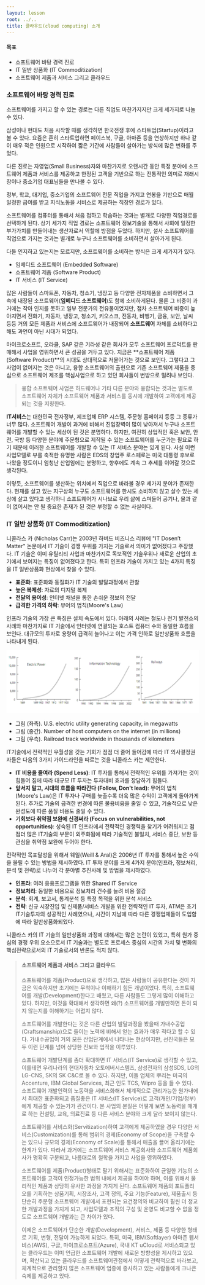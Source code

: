 ```yaml
---
layout: lesson
root: ../..
title: 클라우드(cloud computing) 소개
---
```

<div class="objectives" markdown="1">

#### 목표
*   소프트웨어 바탕 경력 진로
*   IT 일반 상품화 (IT Commoditization)
*   소프트웨어 제품과 서비스 그리고 클라우드
   
</div>

### 소프트웨어 바탕 경력 진로

소프트웨어를 가지고 할 수 있는 경로는 다른 직업도 마찬가지지만 크게 세가지로 나눌 수 있다.  

삼성이나 현대도 처음 시작할 때를 생각하면 한국전쟁 후에 스타트업(Startup)이라고 볼 수 있다. 요즘은 흔히 스타트업하면 페이스북, 구글, 아마존 등을 연상하지만 하나 같이 매우 적은 인원으로 시작하여 짧은 기간에 사람들이 살아가는 방식에 많은 변화를 주었다.  

다른 진로는 자영업(Small Business)자와 마찬가지로 오랜시간 동안 특정 분야에 소프트웨어 제품과 서비스를 제공하고 한정된 고객을 기반으로 하는 전통적인 의미로 재래시장이나 중소기업 대표님들을 만나볼 수 있다.

정부, 학교, 대기업, 중소기업의 소프트웨어 전문 직업을 가지고 연봉을 기반으로 매월 일정한 급여를 받고 지식노동을 서비스로 제공하는 직장인 경로가 있다.  

소프트웨어를 컴퓨터를 통해서 처음 접하고 학습하는 것과는 별개로 다양한 직업경로를 선택하게 된다. 상기 세가지 직업 경로는 소프트웨어 정보기술을 통해서 사회에 일정한 부가가치를 만들어내는 생산자로서 역할에 방점을 두었다. 하지만, 설사 소프트웨어를 직업으로 가지는 것과는 별개로 누구나 소프트웨어를 소비하면서 살아가게 된다.  

다들 인지하고 있는지는 모르지만, 소프트웨어를 소비하는 방식은 크게 세가지가 있다.

- 임베디드 소프트웨어 (Embedded Software)
- 소프트웨어 제품 (Software Product)
- IT 서비스 (IT Service)

많은 사람들이 스마트폰, 자동차, 청소기, 냉장고 등 다양한 전자제품을 소비하면서 그 속에 내장된 소프트웨어(**임베디드 소프트웨어**)도 함께 소비하게된다. 물론 그 비중이 과거에는 작아 인지를 못하고 일부 전문가의 전유물이었지만, 점차 소프트웨어 비중이 높아지면서 전화기, 자동차, 냉장고, 청소기, 키오스크, 전동차, 비행기, 금융, 보안, 날씨 등등 거의 모든 제품과 서비스에 소프트웨어가 내장되어 **소프트웨어** 자체를 소비하다고 해도 과언이 아닌 시대가 되었다.  

마이크로소프트, 오라클, SAP 같은 기라성 같은 회사가 모두 소프트웨어 프로덕트를 판매해서 사업을 영위하면서 큰 성공을 거두고 있다. 지금은 **소프트웨어 제품(Software Product)**의 시대도 상대적으로 저물어가는 것으로 보인다. 그렇다고 그 사업이 없어지는 것은 아니고, 융합 소프트웨어의 출현으로 기존 소프트웨어 제품을 중심으로 소프트웨어 제조를 핵심사업으로 하고 있던 회사들이 변방으로 밀려나 보인다. 

> 융합 소프트웨어 사업은 하드웨어나 기타 다른 분야와 융합되는 것과는 
> 별도로 소프트웨어 자체가 소프트웨어 제품과 서비스를 동시에 개발하여 고객에게 
> 제공되는 것을 지칭한다. 

**IT서비스**는 대한민국 전자정부, 제조업체 ERP 시스템, 주문형 홈페이지 등등 그 종류가 너무 많다. 소프트웨어 개발이 과거에 비해서 진입장벽이 많이 낮아져서 누구나 소프트웨어를 개발할 수 있는 세상이 된 것은 분명하다. 하지만, 여전히 상업적인 혹은 보안, 안전, 국방 등 다양한 분야에 주문형으로 제작될 수 있는 소프트웨어를 누군가는 필요로 하기 때문에 이러한 소프트웨어를 개발할 수 있는 IT 서비스 분야는 있게 된다. 사실 이런 사업모델로 부를 축적한 유명한 사람은 EDS의 창업주 로스페로는 미국 대통령 후보로 나왔을 정도이니 엄청난 산업임에는 분명하고, 향후에도 계속 그 추세를 이어갈 것으로 생각된다.

이렇듯, 소프트웨어를 생산하는 위치에서 직업으로 바라볼 경우 세가지 분야가 존재한다. 현재를 살고 있는 지구상의 누구도 소프트웨어를 한시도 소비하지 않고 살수 있는 세상에 살고 있다고 생각하니 소프트웨어가 시나브로 우리 삶에 스며들어 공기나, 물과 같이 없어서는 안 될 중요한 존재가 된 것은 부정할 수 없는 사실이다.

### IT 일반 상품화 (IT Commoditization)

니콜라스 카 (Nicholas Carr)는 2003년 하버드 비즈니스 리뷰에 "IT Dosen’t Matter" 논문에서 IT 기술이 경쟁 우위를 가지는 기술로서 의미가 없어졌다고 주장했다. IT 기술은 이미 유틸리티 사업과 마찬가지로 독보적인 기술우위나 새로운 산업의 초기에서 보여지는 특징이 없어졌다고 한다. 특히 인프라 기술이 가지고 있는 4가지 특징을 IT 일반상품화 현상에서 찾을 수 있다.

- **표준화**: 표준화와 동질화가 IT 기술의 발달과정에서 관찰
- **높은 복제성**: 자료의 디지털 복제
- **전달의 용이성**: 인터넷 채널을 통한 손쉬운 정보의 전달
- **급격한 가격의 하락**: 무어의 법칙(Moore's Law)

인프라 기술의 가장 큰 특징은 설치 속도에서 있다. 아래의 사례는 철도나 전기 발전소의 사례와 마찬가지로 IT 기술에서 인터넷에 연결되는 호스트 컴퓨터 수와 동일한 흐름을 보인다. 대규모의 투자로 용량이 급격히 늘어나고 이는 가격 인하로 일반상품화 흐름을 나타내게 된다.

<img src="img/01-cloud-01-commoditization.png" alt="IT Commoditization" />

- 그림 (좌측). U.S. electric utility generating capacity, in megawatts
- 그림 (중간). Number of host computers on the internet (in millions)
- 그림 (우측). Railroad track worldwide in thousands of kilometers

IT기술에서 전략적인 우월성을 갖는 기회가 점점 더 줄어 들어감에 따라 IT 의사결정권자들은 다음의 3가지 가이드라인을 따르는 것을 니콜라스 카는 제안한다.

- **IT 비용을 줄여라 (Spend Less)**: IT 투자를 통해서 전략적인 우위를 가져가는 것이 힘들어 짐에 따라 대규모 IT 투자는 투자대비 효과를 장담하기 힘들다.
- **앞서지 말고, 시대의 흐름을 따라간다 (Follow, Don't lead)**: 무어의 법칙(Moore's Law)은 IT 투자나 구매를 늦출수록 더욱 많은 수익이 고객에게 돌아가게 된다. 추가로 기술의 급격한 변경에 따른 불용비융을 줄일 수 있고, 기술적으로 낮은 완성도에 따른 품질 비용도 줄일 수 있다.
- **기회보다 취약점 보완에 신경써라 (Focus on vulnerabilities, not opportunities)**: 성숙된 IT 인프라에서 전략적인 경쟁력을 찾기가 어려워지고 점점더 많은 IT기술의 부문이 외주화됨에 따라 기술적인 불일치, 서비스 중단, 보완 등 관심을 취약점 보완에 두어야 한다.  

전략적인 목표달성을 위해서 웨일(Weill & Aral)은 2006년 IT 투자를 통해서 높은 수익을 올릴 수 있는 방법을 제시하였다. IT 투자 분야를 크게 4가지 분야(인프라, 정보처리, 분석 및 전략)로 나누어 각 분야별 추진사례 및 방법을 제시하였다.

- **인프라**: 여러 응용프로그램을 위한 Shared IT Service
- **정보처리**: 동일한 비용으로 정보처리 건수를 늘려 비용 절감
- **분석**: 회계, 보고서, 통계분석 등 특정 목적을 위한 분석 서비스
- **전략**: 신규 시장진입 및 신제품/서비스 개발을 위한 전략적인 IT 투자, ATM은 초기 IT기술투자의 성공적인 사례였으나, 시간이 지남에 따라 다른 경쟁업체들이 도입함에 따라 일반상품화되었다.  

니콜라스 카의 IT 기술의 일반상품화 과정에 대해서는 많은 논란이 있었고, 특히 원가 중심의 경쟁 우위 요소으로서 IT 기술과는 별도로 프로세스 중심의 시간의 가치 및 변화의 핵심전략으로서의 IT 기술로서의 반론도 적지 않다.

> #### 소프트웨어 제품과 서비스 그리고 클라우드
> 
> 소프트웨어를 제품(Product)으로 생각하고, 많은 사람들이 공유한다는 것이 지금은 익숙하지만 초기에는 무척이나 이해하기 힘든 개념이었다. 특히, 소프트웨어를 개발(Development)한다고 배웠고, 다른 사람들도 그렇게 많이 이해하고 있다. 하지만, 이것을 확대해서 생각하면 왜(?) 소프트웨어를 개발만하면 돈이 되지 않는지를 이해하기는 어렵지 않다.  
>   
>   
> 소프트웨어를 개발한다는 것은 다른 산업의 발달과정을 봤을때 가내수공업(Craftsmanship)으로 들이는 노력에 비해서 얻는 효과가 매우 적다고 할 수 있다. 가내수공업이 거의 모든 산업단계에서 나타나는 현상이지만, 선진국들은 모두 이런 단계를 넘어 상당한 진보와 업적을 이루었다.  
>   
>   
> 소프트웨어 개발단계를 좀더 확대하면 IT 서비스(IT Service)로 생각할 수 있고, 이를테면 우리나라의 현대자동차 오토에버시스템즈, 삼성전자의 삼성SDS, LG의 LG-CNS, SK의 SK C&C로 볼 수 있다. 하지만, 이들 업체의 뿌리는 미국의 Accenture, IBM Global Services, 최근 인도 TCS, Wipro 등을 들 수 있다. 소프트웨어 개발인력의 노동력을 서비스화해서 체계적으로 관리가능한 원가내에서 최대한 표준화되고 품질좋은 IT 서비스(IT Service)로 고객(개인/기업/정부)에게 제공할 수 있는가가 관건이다. 본 사업의 본질은 어떻게 보면 노동력을 매개로 하는 컨설팅, 교육, 의료진료 등 다른 서비스 분야와 크게 달라 보이지 않는다.  
>   
> 
> 소프트웨어를 서비스화(Servitization)하여 고객에게 제공하였을 경우 다양한 서비스(Customization)를 통해 범위의 경제(Economy of Scope)을 구축할 수는 있으나 규모의 경제(Economy of Scale)를 통해서 매출을 끌어 올리기에는 한계가 있다. 따라서 과거에는 소프트웨어 서비스 제공회사와 소프트웨어 제품회사가 명확히 구분되고, 나름대로의 철학을 가지고 사업을 영위하였다.  
>   
>   
> 소프트웨어를 제품(Product)형태로 팔기 위해서는 표준화하여 균일한 기능의 소프트웨어를 고객이 인정가능한 범위 내에서 제공을 하여야 하며, 이를 위해서 물리적인 제품과 상당히 유사한 과정을 가지게 된다. 소프트웨어 제품의 포트폴리오를 기획하는 상품기획, 시장조사, 고객 정의, 주요 기능(Feature), 제품출시 등 단순히 주문형 소프트웨어 개발에서 표현되는 요건정의와 비교하여 훨씬 더 정교한 개발과정을 가지게 되고, 사업모델과 조직의 구성 및 운영도 비교할 수 없을 정도로 소프트웨어 개발과는 큰 차이가 있다. 
>   
>   
> 이제은 소프트웨어가 단순한 개발(Development), 서비스, 제품 등 다양한 형태로 기획, 변형, 전달이 가능하게 되었다. 특히, 미국, IBM(Softlayer) 아마존 웹서비스(AWS), 구글, 마이크로소프트(Azure), 국내 KT uCloud로 서비스되고 있는 클라우드는 이미 언급한 소프트웨어 개발에 새로운 방향성을 제시하고 있으며, 확산되고 있는 클라우드를 소프트웨어관점에서 어떻게 전략적으로 바라보고, 체계적으로 관리할지 많은 소프트웨어 업종에 종사하고 있는 사람들에게 크나큰 숙제를 제공하고 있다.
